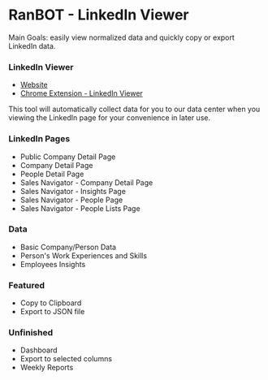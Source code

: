 # RanBOT - LinkedIn Viewer

Main Goals: easily view normalized data and quickly copy or export LinkedIn data.

### LinkedIn Viewer

- [Website](https://ranbot.online/)
- [Chrome Extension - LinkedIn Viewer](https://chrome.google.com/webstore/detail/linkedin-viewer/danbjaaihgdhofdcdlbhpdljchcogped)

This tool will automatically collect data for you to our data center when you viewing the LinkedIn page for your convenience in later use.

### LinkedIn Pages

- Public Company Detail Page
- Company Detail Page
- People Detail Page
- Sales Navigator - Company Detail Page
- Sales Navigator - Insights Page
- Sales Navigator - People Page
- Sales Navigator - People Lists Page

### Data

- Basic Company/Person Data
- Person's Work Experiences and Skills
- Employees Insights

### Featured

- Copy to Clipboard
- Export to JSON file

### Unfinished

- Dashboard
- Export to selected columns
- Weekly Reports 
